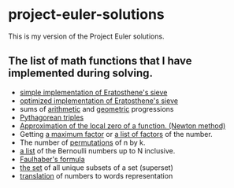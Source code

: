 # project-euler-solutions
This is my version of the Project Euler solutions.

## The list of math functions that I have implemented during solving.

* [simple implementation of Eratosthene's sieve](https://github.com/nogaems/project-euler-solutions/blob/master/utils/soe.py#L3)
* [optimized implementation of Eratosthene's sieve](https://github.com/nogaems/project-euler-solutions/blob/master/utils/soe2.py#L2)
* sums of [arithmetic](https://github.com/nogaems/project-euler-solutions/blob/master/utils/series.py#L3) and [geometric](https://github.com/nogaems/project-euler-solutions/blob/master/utils/series.py#L6) progressions
* [Pythagorean triples](https://github.com/nogaems/project-euler-solutions/blob/master/utils/pythagor.py#L3)
* [Approximation of the local zero of a function. (Newton method)](https://github.com/nogaems/project-euler-solutions/blob/master/utils/newton.py#L3)
* Getting [a maximum factor](https://github.com/nogaems/project-euler-solutions/blob/master/utils/factorization.py#L4) or [a list of factors](https://github.com/nogaems/project-euler-solutions/blob/master/utils/factorization.py#L19) of the number.
* The number of [permutations](https://github.com/nogaems/project-euler-solutions/blob/master/utils/combinations.py#L3) of n by k.
* [a list](https://github.com/nogaems/project-euler-solutions/blob/master/utils/bernoulli.py#L4) of the Bernoulli numbers up to N inclusive.
* [Faulhaber's formula](https://github.com/nogaems/project-euler-solutions/blob/master/utils/faulhaber.py#L1)
* [the set](https://github.com/nogaems/project-euler-solutions/blob/master/utils/sets.py#L1) of all unique subsets of a set (superset)
* [translation](https://github.com/nogaems/project-euler-solutions/blob/master/utils/number.py#L1) of numbers to words representation
